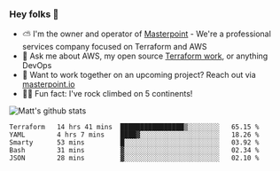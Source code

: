 

### Hey folks 👋

- ⛅️ I'm the owner and operator of [Masterpoint](https://masterpoint.io) - We're a professional services company focused on Terraform and AWS
- 💬 Ask me about AWS, my open source [Terraform work](https://github.com/masterpointio?q=terraform&type=&language=hcl), or anything DevOps
- 🔨 Want to work together on an upcoming project? Reach out via [masterpoint.io](https://masterpoint.io)
- 🧗‍♂️ Fun fact: I've rock climbed on 5 continents! 


![Matt's github stats](https://github-readme-stats.vercel.app/api?username=Gowiem&count_private=true&theme=cobalt&show_icons=true)

<!--START_SECTION:waka-->
```text
Terraform   14 hrs 41 mins  ████████████████▒░░░░░░░░   65.15 % 
YAML        4 hrs 7 mins    ████▓░░░░░░░░░░░░░░░░░░░░   18.26 % 
Smarty      53 mins         █░░░░░░░░░░░░░░░░░░░░░░░░   03.92 % 
Bash        31 mins         ▓░░░░░░░░░░░░░░░░░░░░░░░░   02.34 % 
JSON        28 mins         ▓░░░░░░░░░░░░░░░░░░░░░░░░   02.10 % 
```
<!--END_SECTION:waka-->
